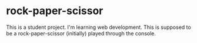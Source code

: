 # rock-paper-scissor
This is a student project. I'm learning web development. This is supposed to be a rock-paper-scissor (initially) played through the console.